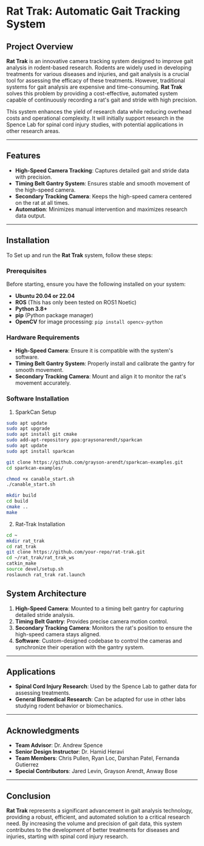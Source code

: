 # Rat Trak: Automatic Gait Tracking System

## Project Overview
**Rat Trak** is an innovative camera tracking system designed to improve gait analysis in rodent-based research. Rodents are widely used in developing treatments for various diseases and injuries, and gait analysis is a crucial tool for assessing the efficacy of these treatments. However, traditional systems for gait analysis are expensive and time-consuming. **Rat Trak** solves this problem by providing a cost-effective, automated system capable of continuously recording a rat's gait and stride with high precision.

This system enhances the yield of research data while reducing overhead costs and operational complexity. It will initially support research in the Spence Lab for spinal cord injury studies, with potential applications in other research areas.

---

## Features
- **High-Speed Camera Tracking**: Captures detailed gait and stride data with precision.
- **Timing Belt Gantry System**: Ensures stable and smooth movement of the high-speed camera.
- **Secondary Tracking Camera**: Keeps the high-speed camera centered on the rat at all times.
- **Automation**: Minimizes manual intervention and maximizes research data output.

---

## Installation
To Set up and run the **Rat Trak** system, follow these steps:

### Prerequisites
Before starting, ensure you have the following installed on your system:
- **Ubuntu 20.04 or 22.04**
- **ROS** (This has only been tested on ROS1 Noetic)
- **Python 3.8+**
- **pip** (Python package manager)
- **OpenCV** for image processing: `pip install opencv-python`

### Hardware Requirements
- **High-Speed Camera**: Ensure it is compatible with the system's software.
- **Timing Belt Gantry System**: Properly install and calibrate the gantry for smooth movement.
- **Secondary Tracking Camera**: Mount and align it to monitor the rat's movement accurately.

### Software Installation
1. SparkCan Setup
``` bash
sudo apt update
sudo apt upgrade
sudo apt install git cmake
sudo add-apt-repository ppa:graysonarendt/sparkcan
sudo apt update
sudo apt install sparkcan

git clone https://github.com/grayson-arendt/sparkcan-examples.git
cd sparkcan-examples/

chmod +x canable_start.sh
./canable_start.sh

mkdir build
cd build
cmake ..
make
```

2. Rat-Trak Installation
```bash
cd ~
mkdir rat_trak
cd rat_trak
git clone https://github.com/your-repo/rat-trak.git
cd ~/rat_trak/rat_trak_ws
catkin_make
source devel/setup.sh
roslaunch rat_trak rat.launch
```

## System Architecture
1. **High-Speed Camera**: Mounted to a timing belt gantry for capturing detailed stride analysis.
2. **Timing Belt Gantry**: Provides precise camera motion control.
3. **Secondary Tracking Camera**: Monitors the rat's position to ensure the high-speed camera stays aligned.
4. **Software**: Custom-designed codebase to control the cameras and synchronize their operation with the gantry system.

---

## Applications
- **Spinal Cord Injury Research**: Used by the Spence Lab to gather data for assessing treatments.
- **General Biomedical Research**: Can be adapted for use in other labs studying rodent behavior or biomechanics.

---

## Acknowledgments
- **Team Advisor**: Dr. Andrew Spence
- **Senior Design Instructor**: Dr. Hamid Heravi
- **Team Members**: Chris Pullen, Ryan Loc, Darshan Patel, Fernanda Gutierrez
- **Special Contributors**: Jared Levin, Grayson Arendt, Anway Bose

---

## Conclusion
**Rat Trak** represents a significant advancement in gait analysis technology, providing a robust, efficient, and automated solution to a critical research need. By increasing the volume and precision of gait data, this system contributes to the development of better treatments for diseases and injuries, starting with spinal cord injury research.

